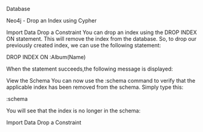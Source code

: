 Database

Neo4j - Drop an Index using Cypher

Import Data
Drop a Constraint 
You can drop an index using the DROP INDEX ON statement. This will remove the index from the database.
So, to drop our previously created index, we can use the following statement:
  
  
  DROP INDEX ON :Album(Name)

When the statement succeeds,the following message is displayed:
  
  View the Schema
You can now use the :schema command to verify that the applicable index has been removed from the schema.
Simply type this:
  
  
  :schema

You will see that the index is no longer in the schema:
  
  Import Data
Drop a Constraint 
